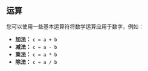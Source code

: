 ## 运算

您可以使用一些基本运算符将数学运算应用于数字，例如：
* **加法：** ```c = a + b```
* **减法：** ```c = a - b```
* **乘法：** ```c = a * b```
* **除法：** ```c = a / b```
